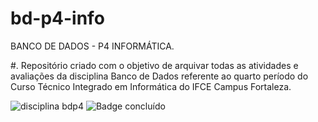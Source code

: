 # bd-p4-info
BANCO DE DADOS - P4 INFORMÁTICA.

#. Repositório criado com o objetivo de arquivar todas as atividades e avaliações da disciplina Banco de Dados referente ao quarto período do Curso Técnico Integrado em Informática do IFCE Campus Fortaleza. 

![disciplina bdp4](https://github.com/vitoriadz/BD-P4-Info/assets/96701270/b9d40a60-3f72-48c7-a91f-043b1a6db43f)
![Badge concluído](http://img.shields.io/static/v1?label=STATUS&message=CONCLUÍDO&color=PURPLE&style=for-the-badge)
